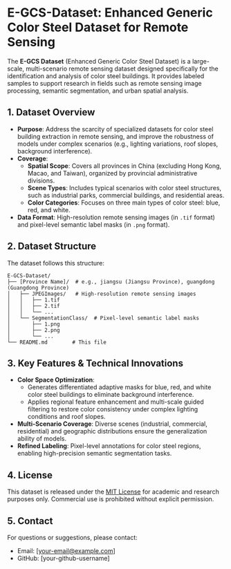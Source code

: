 # E-GCS-Dataset: Enhanced Generic Color Steel Dataset for Remote Sensing  

The **E-GCS Dataset** (Enhanced Generic Color Steel Dataset) is a large-scale, multi-scenario remote sensing dataset designed specifically for the identification and analysis of color steel buildings. It provides labeled samples to support research in fields such as remote sensing image processing, semantic segmentation, and urban spatial analysis.  


## 1. Dataset Overview  

- **Purpose**: Address the scarcity of specialized datasets for color steel building extraction in remote sensing, and improve the robustness of models under complex scenarios (e.g., lighting variations, roof slopes, background interference).  
- **Coverage**:  
  - **Spatial Scope**: Covers all provinces in China (excluding Hong Kong, Macao, and Taiwan), organized by provincial administrative divisions.  
  - **Scene Types**: Includes typical scenarios with color steel structures, such as industrial parks, commercial buildings, and residential areas.  
  - **Color Categories**: Focuses on three main types of color steel: blue, red, and white.  
- **Data Format**: High-resolution remote sensing images (in `.tif` format) and pixel-level semantic label masks (in `.png` format).  


## 2. Dataset Structure  

The dataset follows this structure:  
```
E-GCS-Dataset/
├── [Province Name]/  # e.g., jiangsu (Jiangsu Province), guangdong (Guangdong Province)
│   ├── JPEGImages/   # High-resolution remote sensing images
│   │   ├── 1.tif
│   │   ├── 2.tif
│   │   └── ...
│   └── SegmentationClass/  # Pixel-level semantic label masks
│       ├── 1.png
│       ├── 2.png
│       └── ...
└── README.md        # This file
```  


## 3. Key Features & Technical Innovations  

- **Color Space Optimization**:  
  - Generates differentiated adaptive masks for blue, red, and white color steel buildings to eliminate background interference.  
  - Applies regional feature enhancement and multi-scale guided filtering to restore color consistency under complex lighting conditions and roof slopes.  
- **Multi-Scenario Coverage**: Diverse scenes (industrial, commercial, residential) and geographic distributions ensure the generalization ability of models.  
- **Refined Labeling**: Pixel-level annotations for color steel regions, enabling high-precision semantic segmentation tasks.  


## 4. License  

This dataset is released under the [MIT License](https://opensource.org/licenses/MIT) for academic and research purposes only. Commercial use is prohibited without explicit permission.  


## 5. Contact  

For questions or suggestions, please contact:  
- Email: [your-email@example.com]  
- GitHub: [your-github-username]
